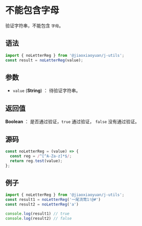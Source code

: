 

# 不能包含字母

验证字符串，不能包含 `字母`。

## 语法

```js
import { noLetterReg } from '@jiaoxiaoyuan/j-utils';
const result = noLetterReg(value);
```

## 参数

- `value` (**String**) ： 待验证字符串。

## 返回值

**Boolean** ： 是否通过验证，`true` 通过验证， `false` 没有通过验证。

## 源码

```js
const noLetterReg = (value) => {
  const reg = /^[^A-Za-z]*$/;
  return reg.test(value);
};
```

## 例子

```js
import { noLetterReg } from '@jiaoxiaoyuan/j-utils';
const result1 = noLetterReg('一尾流莺1!@#')
const result2 = noLetterReg('a')

console.log(result1) // true
console.log(result2) // false
```
